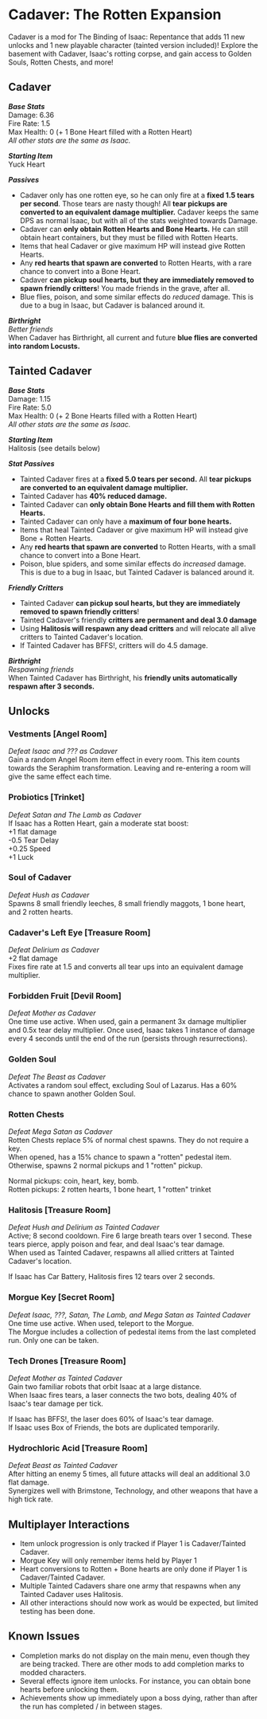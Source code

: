 
# Cadaver: The Rotten Expansion
Cadaver is a mod for The Binding of Isaac: Repentance that adds 11 new unlocks and 1 new playable character (tainted version included)! Explore the basement with Cadaver, Isaac's rotting corpse, and gain access to Golden Souls, Rotten Chests, and more!

## Cadaver
***Base Stats***  
Damage: 6.36  
Fire Rate: 1.5  
Max Health: 0 (+ 1 Bone Heart filled with a Rotten Heart)  
*All other stats are the same as Isaac.*  

***Starting Item***   
Yuck Heart   

***Passives***
* Cadaver only has one rotten eye, so he can only fire at a **fixed 1.5 tears per second**. Those tears are nasty though! All **tear pickups are converted to an equivalent damage multiplier.** Cadaver keeps the same DPS as normal Isaac, but with all of the stats weighted towards Damage.
* Cadaver can **only obtain Rotten Hearts and Bone Hearts.** He can still obtain heart containers, but they must be filled with Rotten Hearts. 
* Items that heal Cadaver or give maximum HP will instead give Rotten Hearts.
* Any **red hearts that spawn are converted** to Rotten Hearts, with a rare chance to convert into a Bone Heart.
* Cadaver **can pickup soul hearts, but they are immediately removed to spawn friendly critters**! You made friends in the grave, after all.
* Blue flies, poison, and some similar effects do *reduced* damage. This is due to a bug in Isaac, but Cadaver is balanced around it.

***Birthright***  
*Better friends*  
When Cadaver has Birthright, all current and future **blue flies are converted into random Locusts.**  

## Tainted Cadaver
***Base Stats***  
Damage: 1.15  
Fire Rate: 5.0  
Max Health: 0 (+ 2 Bone Hearts filled with a Rotten Heart)  
*All other stats are the same as Isaac.*  

***Starting Item***   
Halitosis (see details below)   

***Stat Passives***
* Tainted Cadaver fires at a **fixed 5.0 tears per second.** All **tear pickups are converted to an equivalent damage multiplier.**
* Tainted Cadaver has **40% reduced damage.**
* Tainted Cadaver can **only obtain Bone Hearts and fill them with Rotten Hearts.**
* Tainted Cadaver can only have a **maximum of four bone hearts.**
* Items that heal Tainted Cadaver or give maximum HP will instead give Bone + Rotten Hearts.
* Any **red hearts that spawn are converted** to Rotten Hearts, with a small chance to convert into a Bone Heart.
* Poison, blue spiders, and some similar effects do *increased* damage. This is due to a bug in Isaac, but Tainted Cadaver is balanced around it.

***Friendly Critters***
* Tainted Cadaver **can pickup soul hearts, but they are immediately removed to spawn friendly critters**!
* Tainted Cadaver's friendly **critters are permanent and deal 3.0 damage**
* Using **Halitosis will respawn any dead critters** and will relocate all alive critters to Tainted Cadaver's location.
* If Tainted Cadaver has BFFS!, critters will do 4.5 damage.

***Birthright***  
*Respawning friends*  
When Tainted Cadaver has Birthright, his **friendly units automatically respawn after 3 seconds.**  

## Unlocks
### Vestments [Angel Room]
*Defeat Isaac and ??? as Cadaver*  
Gain a random Angel Room item effect in every room. This item counts towards the Seraphim transformation. Leaving and re-entering a room will give the same effect each time.

### Probiotics [Trinket]
*Defeat Satan and The Lamb as Cadaver*  
If Isaac has a Rotten Heart, gain a moderate stat boost:  
+1 flat damage  
-0.5 Tear Delay  
+0.25 Speed  
+1 Luck

### Soul of Cadaver
*Defeat Hush as Cadaver*  
Spawns 8 small friendly leeches, 8 small friendly maggots, 1 bone heart, and 2 rotten hearts.

### Cadaver's Left Eye [Treasure Room]
*Defeat Delirium as Cadaver*  
+2 flat damage  
Fixes fire rate at 1.5 and converts all tear ups into an equivalent damage multiplier.

### Forbidden Fruit [Devil Room]
*Defeat Mother as Cadaver*  
One time use active. When used, gain a permanent 3x damage multiplier and 0.5x tear delay multiplier. Once used, Isaac takes 1 instance of damage every 4 seconds until the end of the run (persists through resurrections).

### Golden Soul
*Defeat The Beast as Cadaver*  
Activates a random soul effect, excluding Soul of Lazarus. Has a 60% chance to spawn another Golden Soul.

### Rotten Chests
*Defeat Mega Satan as Cadaver*  
Rotten Chests replace 5% of normal chest spawns. They do not require a key.  
When opened, has a 15% chance to spawn a "rotten" pedestal item. Otherwise, spawns 2 normal pickups and 1 "rotten" pickup.  

Normal pickups: coin, heart, key, bomb.  
Rotten pickups: 2 rotten hearts, 1 bone heart, 1 "rotten" trinket  

### Halitosis [Treasure Room]
*Defeat Hush and Delirium as Tainted Cadaver*  
Active; 8 second cooldown. Fire 6 large breath tears over 1 second. These tears pierce, apply poison and fear, and deal Isaac's tear damage.  
When used as Tainted Cadaver, respawns all allied critters at Tainted Cadaver's location.  
  
If Isaac has Car Battery, Halitosis fires 12 tears over 2 seconds.  

### Morgue Key [Secret Room]
*Defeat Isaac, ???, Satan, The Lamb, and Mega Satan as Tainted Cadaver*  
One time use active. When used, teleport to the Morgue.  
The Morgue includes a collection of pedestal items from the last completed run. Only one can be taken.  

### Tech Drones [Treasure Room]
*Defeat Mother as Tainted Cadaver*  
Gain two familiar robots that orbit Isaac at a large distance.  
When Isaac fires tears, a laser connects the two bots, dealing 40% of Isaac's tear damage per tick.  
  
If Isaac has BFFS!, the laser does 60% of Isaac's tear damage.  
If Isaac uses Box of Friends, the bots are duplicated temporarily.  

### Hydrochloric Acid [Treasure Room]
*Defeat Beast as Tainted Cadaver*  
After hitting an enemy 5 times, all future attacks will deal an additional 3.0 flat damage.  
Synergizes well with Brimstone, Technology, and other weapons that have a high tick rate.  

## Multiplayer Interactions
* Item unlock progression is only tracked if Player 1 is Cadaver/Tainted Cadaver.
* Morgue Key will only remember items held by Player 1
* Heart conversions to Rotten + Bone hearts are only done if Player 1 is Cadaver/Tainted Cadaver.
* Multiple Tainted Cadavers share one army that respawns when any Tainted Cadaver uses Halitosis.
* All other interactions should now work as would be expected, but limited testing has been done.

## Known Issues
* Completion marks do not display on the main menu, even though they are being tracked. There are other mods to add completion marks to modded characters.
* Several effects ignore item unlocks. For instance, you can obtain bone hearts before unlocking them.
* Achievements show up immediately upon a boss dying, rather than after the run has completed / in between stages.
